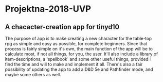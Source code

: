 # Projektna-2018-UVP
## A chacacter-creation app for tinyd10 
The purpose of app is to make creating a new character for the table-top rpg as simple and easy as possible, for complete beginners. Since that process is fairly simple on it's own, the main function of the app will be to calculate most, if not all things, for you, the user. It'll also include a library of item-descriptions, a 'spellbook' and some other useful things, provided I find the time and will to make and implement it all. There's also a fair possibility of updating the app to add a D&D 5e and Pathfinder mode, and maybe some others as well.
